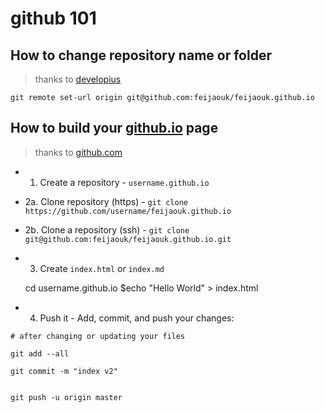 # github 101

## How to change repository name or folder
> thanks to [developius](https://gist.github.com/developius/c81f021eb5c5916013dc)

```git remote set-url origin git@github.com:feijaouk/feijaouk.github.io```



## How to build your [github.io](https://github.com) page
> thanks to [github.com](https://pages.github.com/)

* 1. Create a repository - ```username.github.io```

* 2a. Clone repository (https) - ```git clone https://github.com/username/feijaouk.github.io```
* 2b. Clone a repository (ssh) - ```git clone git@github.com:feijaouk/feijaouk.github.io.git```

* 3. Create ```index.html``` or ```index.md```

  cd username.github.io
  $echo "Hello World" > index.html

* 4. Push it - Add, commit, and push your changes:

```git
# after changing or updating your files

git add --all

git commit -m "index v2"


git push -u origin master

```
